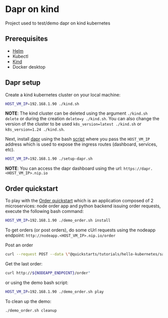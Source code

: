 # Dapr on kind

Project used to test/demo dapr on kind kubernetes

## Prerequisites

- [Helm](https://helm.sh/docs/intro/install/)
- Kubectl
- [Kind](https://kind.sigs.k8s.io/docs/user/quick-start/#installation)
- Docker desktop

## Dapr setup

Create a kind kubernetes cluster on your local machine:

```bash
HOST_VM_IP=192.168.1.90 ./kind.sh
```

**NOTE**: The kind cluster can be deleted using the argument `./kind.sh delete` or during the creation `delete=y ./kind.sh`.
You can also change the version of the cluster to be used `k8s_version=latest ./kind.sh` or `k8s_version=1.24 ./kind.sh`.

Next, install [dapr](https://dapr.io/) using the bash [script](./setup-dapr.sh) where you pass the `HOST_VM_IP` address
which is used to expose the ingress routes (dashboard, services, etc).

```bash
HOST_VM_IP=192.168.1.90 ./setup-dapr.sh
```

**NOTE**: You can access the dapr dashboard using the url: `https://dapr.<HOST_VM_IP>.nip.io`

## Order quickstart

To play with the [Order quickstart](https://github.com/dapr/quickstarts/tree/master/tutorials/hello-kubernetes) which is an application composed of 2 microservices: node order app and python backend issuing
order requests, execute the following bash command:
```bash
HOST_VM_IP=192.168.1.90 ./demo_order.sh install
```

To get orders (or post orders), do some cUrl requests using the nodeapp endpoint: `http://nodeapp.<HOST_VM_IP>.nip.io/order`

Post an order
```bash
curl --request POST --data \"@quickstarts/tutorials/hello-kubernetes/sample.json\" --header Content-Type:application/json http://${NODEAPP_ENDPOINT}/neworder
```

Get the last order:
```bash
curl http://${NODEAPP_ENDPOINT}/order"
```

or using the demo bash script:
```bash
HOST_VM_IP=192.168.1.90 ./demo_order.sh play
```

To clean up the demo:

```bash
./demo_order.sh cleanup
```
